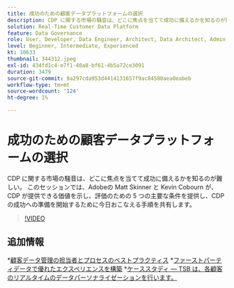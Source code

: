 ```yaml
---
title: 成功のための顧客データプラットフォームの選択
description: CDP に関する市場の騒音は、どこに焦点を当てて成功に備えるかを知るのが難しい。
solution: Real-Time Customer Data Platform
feature: Data Governance
role: User, Developer, Data Engineer, Architect, Data Architect, Admin, Leader
level: Beginner, Intermediate, Experienced
kt: 10633
thumbnail: 344312.jpeg
exl-id: 434fd1c4-e7f1-40a8-bf61-4b5a72ce3091
duration: 3479
source-git-commit: 9a297cda953d4414131657f9ac84580aea0eabeb
workflow-type: tm+mt
source-wordcount: '124'
ht-degree: 1%

---
```


# 成功のための顧客データプラットフォームの選択

CDP に関する市場の騒音は、どこに焦点を当てて成功に備えるかを知るのが難しい。 このセッションでは、Adobeの Matt Skinner と Kevin Cobourn が、CDP が提供できる価値を示し、評価のための 5 つの主要な条件を提供し、CDP の成功への準備を開始するために今日おこなえる手順を共有します。

>[!VIDEO](https://video.tv.adobe.com/v/344312/?quality=12&learn=on)

## 追加情報

*[顧客データ管理の担当者とプロセスのベストプラクティス](people-and-process.md)
*[ファーストパーティデータで優れたエクスペリエンスを構築](https://experienceleague.adobe.com/docs/events/customer-data-management-voices-recordings/industry/build-superb-experiences-with-your-first-party-data.html)
*[ケーススタディ — TSB は、各顧客のリアルタイムのデータパーソナライゼーションを行います。](https://business.adobe.com/customer-success-stories/tsb-case-study.html)
